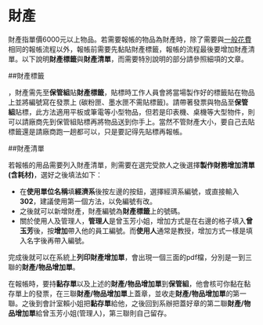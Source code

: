 # 財產

財產指單價6000元以上物品。若需要報帳的物品為財產時，除了需要與[一般花費](./general.md)相同的報帳流程以外，報帳前需要先黏貼財產標籤，報帳的流程最後要增加財產清單。以下說明**財產標籤**與**財產清單**，而需要特別說明的部分請參照細項的文章。

##財產標籤

，財產需先至**保管組**貼**財產標籤**，貼標時工作人員會將當場製作好的標籤貼在物品上並將編號寫在發票上 (碳粉匣、墨水匣不需貼標籤)。請帶著發票與物品至**保管組**貼標，此方法適用平板或筆電等小型物品，但若是印表機、桌機等大型物件，則可以請廠商先到保管組貼標再將物品送到你手上。當然不管財產大小，要自己去貼標籤還是請廠商跑一趟都可以，只是要記得先貼標再報帳。

##財產清單

若報帳的用品需要列入財產清單，則需要在選完受款人之後選擇**製作財務增加清單(含耗材)**，選好之後填法如下：

* 在**使用單位名稱**填**經濟系**後按左邊的按鈕，選擇經濟系編號，或直接輸入**302**，建議使用第一個方法，以免編號有改。
* 之後就可以新增財產，財產編號為**財產標籤**上的號碼。
* 關於使用人及管理人，**管理人**是曾玉芳小姐，增加方式是在右邊的格子填入**曾玉芳**後，按**增加**帶入他的員工編號。而**使用人**通常是教授，增加方式一樣是填入名字後再帶入編號。

完成後就可以在系統上**列印財產增加單**，會出現一個三面的pdf檔，分別是一到三聯的**財產/物品增加單**。

在報帳時，要持**黏存單**以及上述的**財產/物品增加單**到**保管組**，他會核可你黏在黏存單上的發票，在三聯**財產/物品增加單**上蓋章，並收走**財產/物品增加單**的第一聯。之後到會計室賴小姐把**黏存單**給他，之後回到系辦把蓋好章的第二聯**財產/物品增加單**給曾玉芳小姐(管理人)，第三聯則自己留存。
